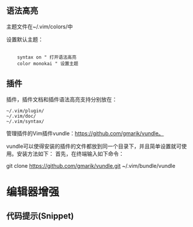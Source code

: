 
## 语法高亮

主题文件在~/.vim/colors/中

设置默认主题：

```vim
    
    syntax on " 打开语法高亮
    color monokai " 设置主题

```

## 插件

插件，插件文档和插件语法高亮支持分别放在：

    ~/.vim/plugin/
    ~/.vim/doc/
    ~/.vim/syntax/

管理插件的Vim插件vundle：https://github.com/gmarik/vundle。

vundle可以使得安装的插件的文件都放到同一个目录下，并且简单设置就可使用。安装方法如下：
        首先，在终端输入如下命令：

git clone https://github.com/gmarik/vundle.git ~/.vim/bundle/vundle  



# 编辑器增强

## 代码提示(Snippet)



